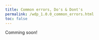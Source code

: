 ```yaml
---
title: Common errors, Do's & Dont's
permalink: /wdp_1.0.0_common_errors.html
toc: false
---
```


Comming soon!
